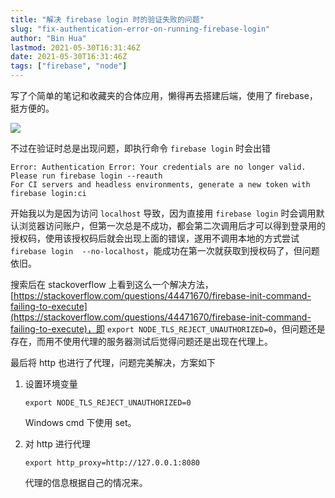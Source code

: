 ```yaml
---
title: "解决 firebase login 时的验证失败的问题"
slug: "fix-authentication-error-on-running-firebase-login"
author: "Bin Hua"
lastmod: 2021-05-30T16:31:46Z
date: 2021-05-30T16:31:46Z
tags: ["firebase", "node"]
---
```


写了个简单的笔记和收藏夹的合体应用，懒得再去搭建后端，使用了 firebase，挺方便的。

![](/imgs/fix-authentication-error-on-running-firebase-login-01.jpg)

不过在验证时总是出现问题，即执行命令 `firebase login` 时会出错

```
Error: Authentication Error: Your credentials are no longer valid. Please run firebase login --reauth
For CI servers and headless environments, generate a new token with firebase login:ci
```

开始我以为是因为访问 `localhost` 导致，因为直接用 `firebase login` 时会调用默认浏览器访问账户，但第一次总是不成功，都会第二次调用后才可以得到登录用的授权码，使用该授权码后就会出现上面的错误，遂用不调用本地的方式尝试 `firebase login  --no-localhost`，能成功在第一次就获取到授权码了，但问题依旧。

搜索后在 stackoverflow 上看到这么一个解决方法，[https://stackoverflow.com/questions/44471670/firebase-init-command-failing-to-execute](https://stackoverflow.com/questions/44471670/firebase-init-command-failing-to-execute)，即 `export NODE_TLS_REJECT_UNAUTHORIZED=0`，但问题还是存在，而用不使用代理的服务器测试后觉得问题还是出现在代理上。

最后将 http 也进行了代理，问题完美解决，方案如下

1. 设置环境变量

    ```
    export NODE_TLS_REJECT_UNAUTHORIZED=0
    ```

    Windows cmd 下使用 set。

2. 对 http 进行代理

    ```
    export http_proxy=http://127.0.0.1:8080
    ```

    代理的信息根据自己的情况来。
